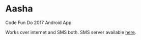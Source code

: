 # Aasha
Code Fun Do 2017 Android App

Works over internet and SMS both. SMS server available [here](https://github.com/hareshkh/AashaSMSServer).
